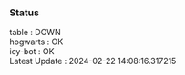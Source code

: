 ### Status


table : DOWN  
hogwarts : OK  
icy-bot : OK  
Latest Update : 2024-02-22 14:08:16.317215
